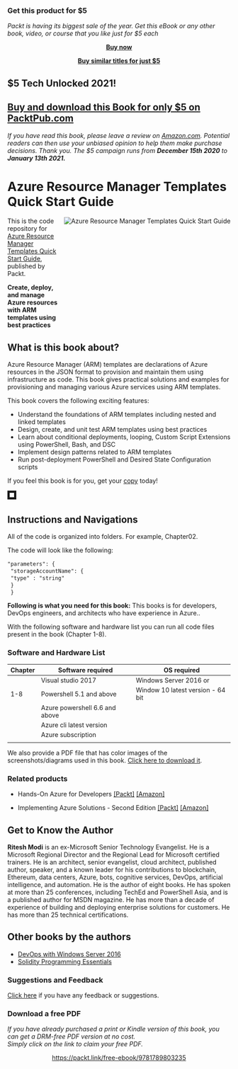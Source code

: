 
### Get this product for $5

<i>Packt is having its biggest sale of the year. Get this eBook or any other book, video, or course that you like just for $5 each</i>


<b><p align='center'>[Buy now](https://packt.link/9781789803235)</p></b>


<b><p align='center'>[Buy similar titles for just $5](https://subscription.packtpub.com/search)</p></b>


## $5 Tech Unlocked 2021!
[Buy and download this Book for only $5 on PacktPub.com](https://www.packtpub.com/product/azure-resource-manager-templates-quick-start-guide/9781789803235)
-----
*If you have read this book, please leave a review on [Amazon.com](https://www.amazon.com/gp/product/1789803233).     Potential readers can then use your unbiased opinion to help them make purchase decisions. Thank you. The $5 campaign         runs from __December 15th 2020__ to __January 13th 2021.__*


# Azure Resource Manager Templates Quick Start Guide

<a href="https://www.packtpub.com/virtualization-and-cloud/azure-resource-manager-templates-quick-start-guide?utm_source=github&utm_medium=repository&utm_campaign=9781789803235"><img src="https://d255esdrn735hr.cloudfront.net/sites/default/files/cover_32.png" alt="Azure Resource Manager Templates Quick Start Guide" height="256px" align="right"></a>

This is the code repository for [Azure Resource Manager Templates Quick Start Guide](https://www.packtpub.com/virtualization-and-cloud/azure-resource-manager-templates-quick-start-guide?utm_source=github&utm_medium=repository&utm_campaign=9781789803235), published by Packt.

**Create, deploy, and manage Azure resources with ARM templates using best practices**

## What is this book about?
Azure Resource Manager (ARM) templates are declarations of Azure resources in the JSON format to provision and maintain them using infrastructure as code. This book gives practical solutions and examples for provisioning and managing various Azure services using ARM templates.

This book covers the following exciting features:
* Understand the foundations of ARM templates including nested and linked templates
* Design, create, and unit test ARM templates using best practices
* Learn about conditional deployments, looping, Custom Script Extensions using PowerShell, Bash, and DSC
* Implement design patterns related to ARM templates
* Run post-deployment PowerShell and Desired State Configuration scripts

If you feel this book is for you, get your [copy](https://www.amazon.com/dp/1789803233) today!

<a href="https://www.packtpub.com/?utm_source=github&utm_medium=banner&utm_campaign=GitHubBanner"><img src="https://raw.githubusercontent.com/PacktPublishing/GitHub/master/GitHub.png" 
alt="https://www.packtpub.com/" border="5" /></a>


## Instructions and Navigations
All of the code is organized into folders. For example, Chapter02.

The code will look like the following:
```
"parameters": {
 "storageAccountName": {
 "type" : "string"
 }
 }
```

**Following is what you need for this book:**
This books is for developers, DevOps engineers, and architects who have experience in Azure..

With the following software and hardware list you can run all code files present in the book (Chapter 1-8).

### Software and Hardware List

| Chapter  | Software required                   | OS required                        |
| -------- | ------------------------------------| -----------------------------------|
|          | Visual studio 2017                  | Windows Server 2016 or             |
|   1-8    | Powershell 5.1 and above            | Window 10 latest version - 64 bit  | 
|          | Azure powershell 6.6 and above      |                                    |
|          | Azure cli latest version            |                                    |
|          | Azure subscription                  |                                    |
|          |                                     |                                    |
                                                                             


We also provide a PDF file that has color images of the screenshots/diagrams used in this book. [Click here to download it](https://www.packtpub.com/sites/default/files/downloads/9781789803235_ColorImages.pdf).


### Related products <Other books you may enjoy>
* Hands-On Azure for Developers [[Packt]](https://www.packtpub.com/virtualization-and-cloud/hands-azure-developers?utm_source=github&utm_medium=repository&utm_campaign=9781789340624) [[Amazon]](https://www.amazon.com/dp/1789340624)

* Implementing Azure Solutions - Second Edition [[Packt]](https://www.packtpub.com/virtualization-and-cloud/implementing-azure-solutions-second-edition?utm_source=github&utm_medium=repository&utm_campaign=9781789343045) [[Amazon]](https://www.amazon.com/dp/1789343046)

## Get to Know the Author
**Ritesh Modi** is an ex-Microsoft Senior Technology Evangelist. He is a Microsoft Regional Director and the Regional Lead for Microsoft certified trainers.
He is an architect, senior evangelist, cloud architect, published author, speaker, and a known leader for his contributions to blockchain, Ethereum, data centers, Azure, bots, cognitive services, DevOps, artificial intelligence, and automation. He is the author of eight books.
He has spoken at more than 25 conferences, including TechEd and PowerShell Asia, and is a published author for MSDN magazine. He has more than a decade of experience of building and deploying enterprise solutions for customers. He has more than 25 technical certifications.



## Other books by the authors
* [DevOps with Windows Server 2016](https://www.packtpub.com/networking-and-servers/devops-windows-server-2016?utm_source=github&utm_medium=repository&utm_campaign=9781786468550)
* [Solidity Programming Essentials](https://www.packtpub.com/application-development/solidity-programming-essentials?utm_source=github&utm_medium=repository&utm_campaign=9781788831383)

### Suggestions and Feedback
[Click here](https://docs.google.com/forms/d/e/1FAIpQLSdy7dATC6QmEL81FIUuymZ0Wy9vH1jHkvpY57OiMeKGqib_Ow/viewform) if you have any feedback or suggestions.
### Download a free PDF

 <i>If you have already purchased a print or Kindle version of this book, you can get a DRM-free PDF version at no cost.<br>Simply click on the link to claim your free PDF.</i>
<p align="center"> <a href="https://packt.link/free-ebook/9781789803235">https://packt.link/free-ebook/9781789803235 </a> </p>
